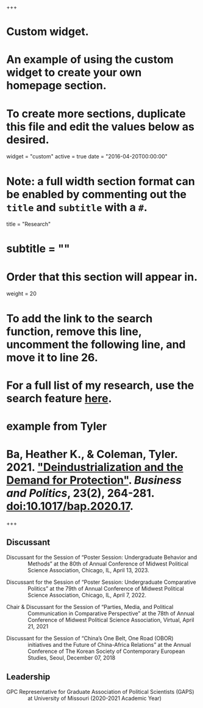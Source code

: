 +++
# Custom widget.
# An example of using the custom widget to create your own homepage section.
# To create more sections, duplicate this file and edit the values below as desired.
widget = "custom"
active = true
date = "2016-04-20T00:00:00"

# Note: a full width section format can be enabled by commenting out the `title` and `subtitle` with a `#`.
title = "Research"
# subtitle = ""


# Order that this section will appear in.
weight = 20

# To add the link to the search function, remove this line, uncomment the following line, and move it to line 26.
# For a full list of my research, use the search feature [here](https://www.jacobauthement.com/publication).

# example from Tyler
# Ba, Heather K., & Coleman, Tyler. 2021. ["Deindustrialization and the Demand for Protection"](https://www.tyler-coleman.com/publication/bacoleman2021). _Business and Politics_, 23(2), 264-281. [doi:10.1017/bap.2020.17](https://doi.org/10.1017/bap.2020.17).


+++
<h2>Discussant</h2>

<div style="padding-left: 4em; text-indent: -4em;">

<p> Discussant for the Session of “Poster Session: Undergraduate Behavior and Methods” at the 80th of Annual Conference of Midwest Political Science Association, Chicago, IL, April 13, 2023. </p>
  
<p> Discussant for the Session of “Poster Session: Undergraduate Comparative Politics” at the 79th of Annual Conference of Midwest Political Science Association, Chicago, IL, April 7, 2022. </p>
 
<p> Chair & Discussant for the Session of “Parties, Media, and Political Communication in Comparative Perspective” at the 78th of Annual Conference of Midwest Political Science Association, Virtual, April 21, 2021 </p>

<p> Discussant for the Session of “China’s One Belt, One Road (OBOR) initiatives and the Future of China-Africa Relations” at the Annual Conference of The Korean Society of Contemporary European Studies, Seoul, December 07, 2018 </p>
  
<h2>Leadership</h2>

<p> GPC Representative for  Graduate Association of Political Scientists (GAPS) at University of Missouri (2020-2021 Academic Year) </p>

</div>
